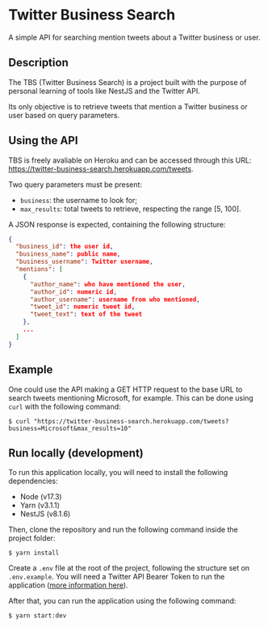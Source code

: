 # Twitter Business Search

A simple API for searching mention tweets about a Twitter business or user.

## Description

The TBS (Twitter Business Search) is a project built with the purpose of personal learning of tools like NestJS and the Twitter API.

Its only objective is to retrieve tweets that mention a Twitter business or user based on query parameters.

## Using the API

TBS is freely avaliable on Heroku and can be accessed through this URL: https://twitter-business-search.herokuapp.com/tweets.

Two query parameters must be present:

- `business`: the username to look for;
- `max_results`: total tweets to retrieve, respecting the range [5, 100].

A JSON response is expected, containing the following structure:

```json
{
  "business_id": the user id,
  "business_name": public name,
  "business_username": Twitter username,
  "mentions": [
    {
      "author_name": who have mentioned the user,
      "author_id": numeric id,
      "author_username": username from who mentioned,
      "tweet_id": numeric tweet id,
      "tweet_text": text of the tweet
    },
    ...
  ]
}
```

## Example

One could use the API making a GET HTTP request to the base URL to search tweets mentioning Microsoft, for example. This can be done using `curl` with the following command:

```shell
$ curl "https://twitter-business-search.herokuapp.com/tweets?business=Microsoft&max_results=10"
```

## Run locally (development)

To run this application locally, you will need to install the following dependencies:

- Node (v17.3)
- Yarn (v3.1.1)
- NestJS (v8.1.6)

Then, clone the repository and run the following command inside the project folder:
```shell
$ yarn install
```

Create a `.env` file at the root of the project, following the structure set on `.env.example`. You will need a Twitter API Bearer Token to run the application ([more information here](https://developer.twitter.com/en)).

After that, you can run the application using the following command:
```shell
$ yarn start:dev
```
